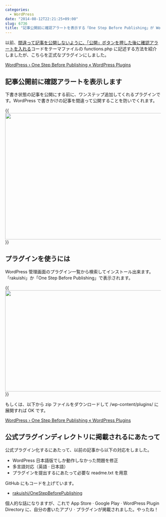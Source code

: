```yaml
---
categories:
  - WordPress
date: "2014-08-12T22:21:25+09:00"
slug: 6736
title: "記事公開前に確認アラートを表示する「One Step Before Publishing」が WordPress プラグインディレクトリに掲載されました"
---
```


以前、[間違って記事を公開しないように、「公開」ボタンを押した後に確認アラートを入れる](http://rakuishi.com/archives/6161)コードをテーマファイルの functions.php に記述する方法を紹介しましたが、こちらを正式なプラグインにしました。

[WordPress › One Step Before Publishing « WordPress Plugins](http://wordpress.org/plugins/one-step-before-publishing/)

## 記事公開前に確認アラートを表示します

下書き状態の記事を公開にする前に、ワンステップ追加してくれるプラグインです。WordPress で書きかけの記事を間違って公開することを防いでくれます。

{{<img alt="" src="/images/2014/08/6736_1.png" width="728" height="410">}}

## プラグインを使うには

WordPress 管理画面のプラグイン一覧から検索してインストール出来ます。「rakuishi」か「One Step Before Publishing」で表示されます。

{{<img alt="" src="/images/2014/08/6736_2.png" width="728" height="328">}}

もしくは、以下から zip ファイルをダウンロードして /wp-content/plugins/ に展開すれば OK です。

[WordPress › One Step Before Publishing « WordPress Plugins](http://wordpress.org/plugins/one-step-before-publishing/)

## 公式プラグインディレクトリに掲載されるにあたって

公式プラグイン化するにあたって、以前の記事から以下の対応をしました。

- WordPress 日本語版でしか動作しなかった問題を修正
- 多言語対応（英語 &middot; 日本語）
- プラグインを提出するにあたって必要な readme.txt を用意

GitHub にもコードを上げています。

- [rakuishi/OneStepBeforePublishing](https://github.com/rakuishi/one-step-before-publishing)

個人的な話になりますが、これで App Store &middot; Google Play &middot; WordPress Plugin Directory に、自分の書いたアプリ &middot; プラグインが掲載されました。やったね！
